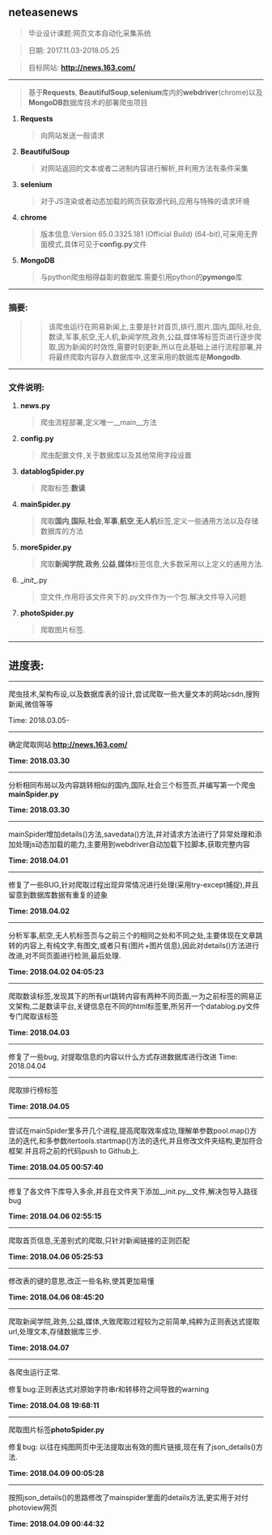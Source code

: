 ## neteasenews
>毕业设计课题:网页文本自动化采集系统

>日期: 2017.11.03-2018.05.25

>目标网站:  **http://news.163.com/**
---
> 基于**Requests**, **BeautifulSoup**,**selenium**库内的**webdriver**(chrome)以及**MongoDB**数据库技术的部署爬虫项目
1. **Requests**
    >向网站发送一般请求
2. **BeautifulSoup**
    >对网站返回的文本或者二进制内容进行解析,并利用方法有条件采集
3. **selenium**
    >对于JS渲染或者动态加载的网页获取源代码,应用与特殊的请求环境
4. **chrome**
    >版本信息:Version 65.0.3325.181 (Official Build) (64-bit),可采用无界面模式,具体可见于**config.py**文件
5. **MongoDB**
    >与python爬虫相得益彰的数据库.需要引用python的**pymongo**库
---
### 摘要:
>>该爬虫运行在网易新闻上,主要是针对首页,排行,图片,国内,国际,社会,数读,军事,航空,无人机,新闻学院,政务,公益,媒体等标签页进行逐步爬取,因为新闻的时效性,需要时刻更新,所以在此基础上进行流程部署,并将最终爬取内容存入数据库中,这里采用的数据库是**Mongodb**.
---
### 文件说明:
1. **news.py**
    > 爬虫流程部署,定义唯一__main__方法
2. **config.py**
    > 爬虫配置文件,关于数据库以及其他常用字段设置
3. **datablogSpider.py**
    > 爬取标签:**数读**
4. **mainSpider.py**
    > 爬取**国内**,**国际**,**社会**,**军事**,**航空**,**无人机**标签,定义一些通用方法以及存储数据库的方法
5. **moreSpider.py**
    > 爬取**新闻学院**,**政务**,**公益**,**媒体**标签信息,大多数采用以上定义的通用方法.
6. \__init__.py
    > 空文件,作用将该文件夹下的.py文件作为一个包.解决文件导入问题
7. **photoSpider.py**
    > 爬取图片标签.

---
## 进度表:
---
爬虫技术,架构布设,以及数据库表的设计,尝试爬取一些大量文本的网站csdn,搜狗新闻,微信等等

Time: 2018.03.05-

---
确定爬取网站:**http://news.163.com/**

**Time:   2018.03.30**

---
分析相同布局以及内容跳转相似的国内,国际,社会三个标签页,并编写第一个爬虫**mainSpider.py**

**Time:   2018.03.30**    

---
mainSpider增加details()方法,savedata()方法,并对请求方法进行了异常处理和添加处理js动态加载的能力,主要用到webdriver自动加载下拉脚本,获取完整内容

**Time:   2018.04.01**

---
修复了一些BUG,针对爬取过程出现异常情况进行处理(采用try-except捕捉),并且留意到数据库数据有重复的迹象

**Time:   2018.04.02**

---
分析军事,航空,无人机标签页与之前三个的相同之处和不同之处,主要体现在文章跳转的内容上,有纯文字,有图文,或者只有(图片+图片信息),因此对details()方法进行改进,对不同页面进行检测,最后处理.

**Time:   2018.04.02      04:05:23**

---
爬取数读标签,发现其下的所有url跳转内容有两种不同页面,一为之前标签的网易正文架构,二是数读平台,关键信息在不同的html标签里,所另开一个datablog.py文件专门爬取该标签

**Time:   2018.04.03**

---
修复了一些bug, 对提取信息的内容以什么方式存进数据库进行改进
Time:   2018.04.04

---
爬取排行榜标签

**Time:    2018.04.05**

---
尝试在mainSpider里多开几个进程,提高爬取效率成功,理解单参数pool.map()方法的迭代,和多参数itertools.startmap()方法的迭代,并且修改文件夹结构,更加符合框架.并且将之前的代码push to Github上.

**Time:    2018.04.05     00:57:40**

---
修复了各文件下库导入多余,并且在文件夹下添加\__init.py__文件,解决包导入路径bug

**Time:    2018.04.06     02:55:15**

---
爬取首页信息,无差别式的爬取,只针对新闻链接的正则匹配

**Time:    2018.04.06     05:25:53**

---
修改表的键的意思,改正一些名称,使其更加易懂

**Time:   2018.04.06      08:45:20**

---
爬取新闻学院,政务,公益,媒体,大致爬取过程较为之前简单,纯粹为正则表达式提取url,处理文本,存储数据库三步.

**Time:   2018.04.07**

---
各爬虫运行正常.

修复bug:正则表达式对原始字符串r和转移符之间导致的warning

**Time:   2018.04.08      19:68:11**

---
爬取图片标签**photoSpider.py**

修复bug: 以往在纯图网页中无法提取出有效的图片链接,现在有了json_details()方法.

**Time:   2018.04.09      00:05:28**

---
按照json_details()的思路修改了mainspider里面的details方法,更实用于对付photoview网页

**Time:   2018.04.09      00:44:32**